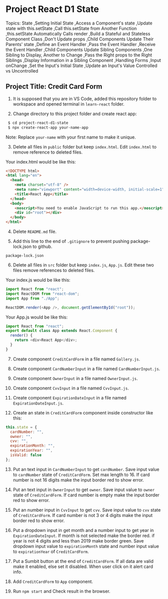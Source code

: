 # Project React D1 State

Topics: State
,Setting Initial State
,Access a Component's state
,Update state with this.setState
,Call this.setState from Another Function
,this.setState Automatically Calls render
,Build a Stateful and Stateless Component Class
,Don't Update props
,Child Components Update Their Parents' state
,Define an Event Handler
,Pass the Event Handler
,Receive the Event Handler
,Child Components Update Sibling Components
,One Sibling to Display, Another to Change
,Pass the Right props to the Right Siblings
,Display Information in a Sibling Component
,Handling Forms
,Input onChange
,Set the Input's Initial State
,Update an Input's Value
Controlled vs Uncontrolled

## Project Title: Credit Card Form

1. It is supposed that you are in VS Code, added this repository folder to workspace and opened terminal in `learn-react` folder.

2. Change directory to this project folder and create react app:

```bash
 $ cd project-react-d1-state
 $ npx create-react-app your-name-app
```

Note: Replace `your-name` with your first name to make it unique.

3. Delete all files in `public` folder but keep `index.html`. Edit `index.html` to remove reference to deleted files.

Your index.html would be like this:

```html
<!DOCTYPE html>
<html lang="en">
  <head>
    <meta charset="utf-8" />
    <meta name="viewport" content="width=device-width, initial-scale=1" />
    <title>React App</title>
  </head>
  <body>
    <noscript>You need to enable JavaScript to run this app.</noscript>
    <div id="root"></div>
  </body>
</html>
```

4. Delete `README.md` file.

5. Add this line to the end of `.gitignore` to prevent pushing package-lock.json to github.

```
package-lock.json
```

6. Delete all files in `src` folder but keep `index.js`, `App.js`. Edit these two files remove references to deleted files.

Your index.js would be like this:

```javascript
import React from "react";
import ReactDOM from "react-dom";
import App from "./App";

ReactDOM.render(<App />, document.getElementById("root"));
```

Your App.js would be like this:

```javascript
import React from "react";
export default class App extends React.Component {
  render() {
    return <div>React App</div>;
  }
}
```

7. Create component `CreditCardForm` in a file named `Gallery.js`.

8. Create component `CardNumberInput` in a file named `CardNumberInput.js`.

9. Create component `OwnerInput` in a file named `OwnerInput.js`.

10. Create component `CvvInput` in a file named `CvvInput.js`.

11. Create component `ExpirationDateInput` in a file named `ExpirationDateInput.js`.

12. Create an state in `CreditCardForm` component inside constructor like this:

```javascript
this.state = {
  cardNumber: "",
  owner: "",
  cvv: "",
  expirationMonth: "",
  expirationYear: "",
  isValid: false
};
```

13. Put an text input in `CardNumberInput` to get `cardNumber`. Save input value to `cardNumber` state of `CreditCardForm`. Set max length to 16. If card number is not 16 digits make the input border red to show error.

14. Put an text input in `OwnerInput` to get `owner`. Save input value to `owner` state of `CreditCardForm`. If card number is empty make the input border red to show error.

15. Put an number input in `CvvInput` to get `cvv`. Save input value to `cvv` state of `CreditCardForm`. If card number is not 3 or 4 digits make the input border red to show error.

16. Put a dropdown input in get month and a number input to get year in `ExpirationDateInput`. If month is not selected make the border red. if year is not 4 digits and less than 2019 make border green. Save dropdown input value to `expirationMonth` state and number input value to `expirationYear` of `CreditCardForm`.

17. Put a Sumbit button at the end of `CreditCardForm`. If all data are valid make it enabled, else set it disabled. When user click on it alert card info.

18. Add `CreditCardForm` to `App` component.

19. Run `npm start` and Check result in the browser.
